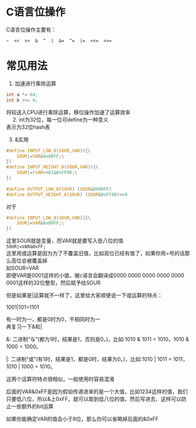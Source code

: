 # C语言位操作
C语言位操作主要有：
```
~  <<  >>  &  ^  |  &=  ^=  |=  <<=  >>=
```
# 常见用法
1. 加速进行乘除运算
```c
int a *= 64;
int b <<= 6;
```
将较送入CPU进行乘除运算，移位操作加速了运算效率  
　
2. int为32位，每一位可define为一种意义  
表示为32位hash表

3. &实用
```c
#define INPUT_LOW_8(SOUR,VAR)({\
    SOUR|=VAR&0x00FF;\   
})
#define INPUT_HEIGHT_8(SOUR,VAR)({\
    SOUR|=(VAR<<8)&0xFF00;\   
})
 
#define OUTPUT_LOW_8(SOUR) (SOUR&0X00FF)
#define OUTPUT_HEIGHT_8(SOUR) (SOUR&0xFF00)>>8
```
对于
```c
#define INPUT_LOW_8(SOUR,VAR)({\
    SOUR|=VAR&0x00FF;\   
})
```
这里SOUR就是变量，而VAR就是要写入低八位的值  
```SOUR|=VAR&0xFF;```  
这里用或运算是因为为了不覆盖旧值，比如高位已经有值了，如果你用=号的话那么高位会被覆盖掉  
如SOUR=VAR  
即便VAR是0001这样的小值，被c语言会翻译成0000 0000 0000 0000 0000 0001这样的32位整型，然后赋予给SOUR

但是如果是|运算就不一样了，这里给大家顺便说一下或运算的特点：

1001|101=1101

有一时为一，都是0时为0，不相同时为一  
再复习一下&和|

&: 二进制“与”(都为1时，结果是1，否则是0。)，比如:1010 & 1011 = 1010，1010 & 1000 = 1000。

|: 二进制“或”(有1时，结果是1，都是0时，结果为0。)，比如:1010 | 1011 = 1011，1010 | 1000 = 1010。

这两个运算符特点很相似，一般使用时容易混淆

后面的VAR&0xFF是因为假如传递进来的是一个大值，比如1234这样的值，我们只要低八位，所以&上0xFF，就可以取到低八位的值，然后写进去，这样可以防止一些额外的bit运算

如果你能确定VAR的值会小于8位，那么你可以省略掉后面的&0xFF